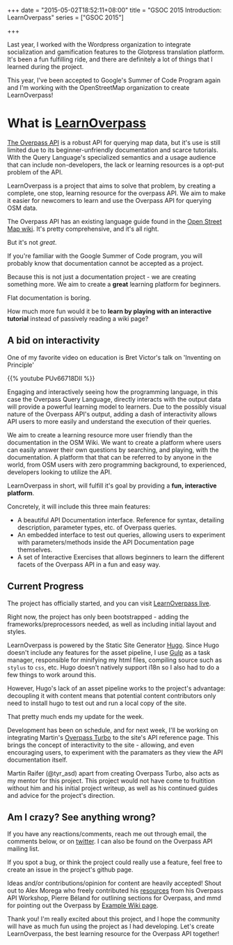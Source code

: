 +++
date = "2015-05-02T18:52:11+08:00"
title = "GSOC 2015 Introduction: LearnOverpass"
series = ["GSOC 2015"]

+++

Last year, I worked with the Wordpress organization to integrate socialization and gamification features to the Glotpress translation platform. It's been a fun fulfilling ride, and there are definitely a lot of things that I learned during the project.

This year, I've been accepted to Google's Summer of Code Program again and I'm working with the OpenStreetMap organization to create LearnOverpass!

# What is [LearnOverpass](https://github.com/osmlab/learnoverpass)

[The Overpass API](http://wiki.openstreetmap.org/wiki/Overpass_API/Language_Guide) is a robust API for querying map data, but it's use is still limited due to its beginner-unfriendly documentation and scarce tutorials. With the Query Language's specialized semantics and a usage audience that can include non-developers, the lack or learning resources is a opt-put problem of the API.

LearnOverpass is a project that aims to solve that problem, by creating a complete, one stop, learning resource for the overpass API. We aim to make it easier for newcomers to learn and use the Overpass API for querying OSM data.

The Overpass API has an existing language guide found in the [Open Street Map wiki](http://wiki.openstreetmap.org/wiki/Overpass_API/Language_Guide). It's pretty comprehensive, and it's all right. 

But it's not _great_.

If you're familiar with the Google Summer of Code program, you will probably know that documentation cannot be accepted as a project.

Because this is not just a documentation project - we are creating something more. We aim to create a __great__ learning platform for beginners. 

Flat documentation is boring.

How much more fun would it be to __learn by playing with an interactive tutorial__ instead of passively reading a wiki page?

## A bid on interactivity

One of my favorite video on education is Bret Victor's talk on 'Inventing on Principle'

{{% youtube PUv66718DII %}}

Engaging and interactively seeing how the programming language, in this case the Overpass Query Language, directly interacts with the output data will provide a powerful learning model to learners. Due to the possibly visual nature of the Overpass API's output, adding a dash of interactivity allows API users to more easily and understand the execution of their queries.

We aim to create a learning resource more user friendly than the documentation in the OSM Wiki. We want to create a platform where users can easily answer their own questions by searching, and playing, with the documentation. A platform that that can be referred to by anyone in the world, from OSM users with zero programming background, to experienced, developers looking to utilize the API.

LearnOverpass in short, will fulfill it's goal by providing a __fun, interactive platform__. 

Concretely, it will include this three main features:
- A beautiful API Documentation interface. Reference for syntax, detailing description, parameter types, etc. of Overpass queries.
- An embedded interface to test out queries, allowing users to experiment with parameters/methods inside the API Documentation page themselves.
- A set of Interactive Exercises that allows beginners to learn the different facets of the Overpass API in a fun and easy way.

## Current Progress

The project has officially started, and you can visit [LearnOverpass live](http://osmlab.github.io/learnoverpass/en/).

Right now, the project has only been bootstrapped - adding the frameworks/preprocessors needed, as well as including initial layout and styles.

LearnOverpass is powered by the Static Site Generator [Hugo](http://gohugo.io). Since Hugo doesn't include any features for the asset pipeline, I use [Gulp](http://gulpjs.com) as a task manager, responsible for minifying my html files, compiling source such as `stylus` to `css`, etc. Hugo doesn't natively support i18n so I also had to do a few things to work around this.

However, Hugo's lack of an asset pipeline works to the project's advantage: decoupling it with content means that potential content contributors only need to install hugo to test out and run a local copy of the site.

That pretty much ends my update for the week.

Development has been on schedule, and for next week, I'll be working on integrating Martin's [Overpass Turbo](http://overpass-turbo.eu) to the site's API reference page. This brings the concept of interactivity to the site - allowing, and even encouraging users, to experiment with the paramaters as they view the API documentation itself.

Martin Raifer (@tyr_asd) apart from creating Overpass Turbo, also acts as my mentor for this project. This project would not have come to fruitition without him and his initial project writeup, as well as his continued guides and advice for the project's direction.

## Am I crazy? See anything wrong?

If you have any reactions/comments, reach me out through email, the comments below, or on [twitter](https://twitter.com/secretmapper). I can also be found on the Overpass API mailing list. 

If you spot a bug, or think the project could really use a feature, feel free to create an issue in the project's github page.

Ideas and/or contributions/opinion for content are heavily accepted! Shout out to Alex Morega who freely contributed his [resources](https://github.com/mgax/workshop-geocj2015-overpass/blob/master/README.md) from his Overpass API Workshop, Pierre Béland for outlining sections for Overpass, and mmd for pointing out the Overpass by [Example Wiki page](http://wiki.openstreetmap.org/wiki/Overpass_API/Overpass_API_by_Example). 

Thank you! I'm really excited about this project, and I hope the community will have as much fun using the project as I had developing. Let's create LearnOverpass, the best learning resource for the Overpass API together!
